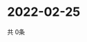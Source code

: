 # 2022-02-25
  共 0条

  <!-- BEGIN -->
  <!-- 最后更新时间Fri Feb 25 2022 00:25:00 GMT+0000 (Coordinated Universal Time) -->
  
  <!-- END -->
  
  